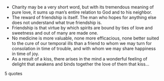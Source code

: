  - Charity may be a very short word, but with its tremendous meaning of pure love, it sums up man’s entire relation to God and to his neighbor.
 - The reward of friendship is itself. The man who hopes for anything else does not understand what true friendship is.
 - Friendship is that virtue by which spirits are bound by ties of love and sweetness and out of many are made one.
 - No medicine is more valuable, none more efficacious, none better suited to the cure of our temporal ills than a friend to whom we may turn for consolation in time of trouble, and with whom we may share happiness in time of joy.
 - As a result of a kiss, there arises in the mind a wonderful feeling of delight that awakens and binds together the love of them that kiss...

5 quotes